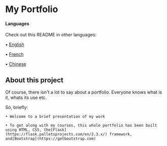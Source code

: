 # My Portfolio

#### Languages

Check out this README in other languages:

• [English](README.md)

• [French](README_fr.md)

• [Chinese](README_zh.md)

## About this project

Of course, there isn't a lot to say about a portfolio. Everyone knows what is it, whats its use etc.

So, briefly:

    • Welcome to a brief presentation of my work

    • To get along with my courses, this whole portfolio has been built using HTML, CSS, the[Flask](https://flask.palletsprojects.com/en/2.3.x/) framework, and[Bootstrap](https://getbootstrap.com)
